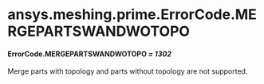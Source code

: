 <a id="ansys-meshing-prime-errorcode-mergepartswandwotopo"></a>

# ansys.meshing.prime.ErrorCode.MERGEPARTSWANDWOTOPO

<a id="ansys.meshing.prime.ErrorCode.MERGEPARTSWANDWOTOPO"></a>

#### ErrorCode.MERGEPARTSWANDWOTOPO *= 1302*

Merge parts with topology and parts without topology are not supported.

<!-- !! processed by numpydoc !! -->

